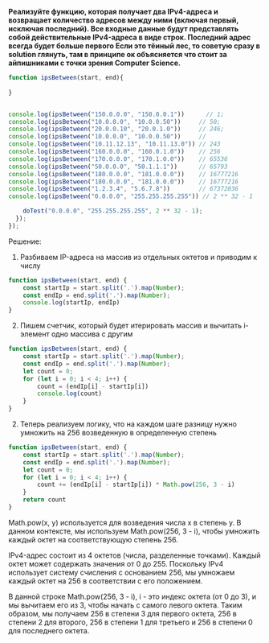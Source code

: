 **Реализуйте функцию, которая получает два IPv4-адреса и возвращает количество адресов между ними (включая первый, исключая последний).
Все входные данные будут представлять собой действительные IPv4-адреса в виде строк. Последний адрес всегда будет больше первого
Если это тёиный лес, то советую сразу в solution глянуть, там в принципе ок объясняется что стоит за айпишниками с точки зрения Computer Science.**

```javascript
function ipsBetween(start, end){
  
}


console.log(ipsBetween("150.0.0.0", "150.0.0.1"))      // 1;
console.log(ipsBetween("10.0.0.0", "10.0.0.50"))     // 50;
console.log(ipsBetween("20.0.0.10", "20.0.1.0"))     // 246;
console.log(ipsBetween("10.0.0.0", "10.0.0.50"))     // 
console.log(ipsBetween("10.11.12.13", "10.11.13.0")) // 243
console.log(ipsBetween("160.0.0.0", "160.0.1.0"))    // 256
console.log(ipsBetween("170.0.0.0", "170.1.0.0"))    // 65536
console.log(ipsBetween("50.0.0.0", "50.1.1.1"))      // 65793
console.log(ipsBetween("180.0.0.0", "181.0.0.0"))    // 16777216
console.log(ipsBetween("180.0.0.0", "181.0.0.0"))    // 16777216
console.log(ipsBetween("1.2.3.4", "5.6.7.8"))        // 67372036
console.log(ipsBetween("0.0.0.0", "255.255.255.255")) // 2 ** 32 - 1

    doTest("0.0.0.0", "255.255.255.255", 2 ** 32 - 1);
  });
});
```

Решение:
1. Разбиваем IP-адреса на массив из отдельных октетов и приводим к числу
```javascript
function ipsBetween(start, end) {
	const startIp = start.split('.').map(Number);
	const endIp = end.split('.').map(Number);
	console.log(startIp, endIp)
}
```

2. Пишем счетчик, который будет итерировать массив и вычитать i-элемент одно массива с другим
```javascript
function ipsBetween(start, end) {
	const startIp = start.split('.').map(Number);
	const endIp = end.split('.').map(Number);
	let count = 0;
	for (let i = 0; i < 4; i++) {
		count = (endIp[i] - startIp[i])
		console.log(count)
	}
}
```

2. Теперь реализуем логику, что на каждом шаге разницу нужно умножить на 256 возведенную в определенную степень
```javascript
function ipsBetween(start, end) {
	const startIp = start.split('.').map(Number);
	const endIp = end.split('.').map(Number);
	let count = 0;
	for (let i = 0; i < 4; i++) {
		count += (endIp[i] - startIp[i]) * Math.pow(256, 3 - i)
	}
	return count
}
```
Math.pow(x, y) используется для возведения числа x в степень y. В данном контексте, мы используем Math.pow(256, 3 - i), чтобы умножить каждый октет на соответствующую степень 256.

IPv4-адрес состоит из 4 октетов (числа, разделенные точками). Каждый октет может содержать значения от 0 до 255. Поскольку IPv4 использует систему счисления с основанием 256, мы умножаем каждый октет на 256 в соответствии с его положением.

В данной строке Math.pow(256, 3 - i), i - это индекс октета (от 0 до 3), и мы вычитаем его из 3, чтобы начать с самого левого октета. Таким образом, мы получаем 256 в степени 3 для первого октета, 256 в степени 2 для второго, 256 в степени 1 для третьего и 256 в степени 0 для последнего октета.